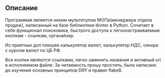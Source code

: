 ## Описание
Программая является неким мультитулом МОПа(менеджера отдела продаж), написанный на базе библиотеки tkinter в Python.
Сочитает в себе функционал поисковика, быстрого доступа к легконастраиваемым кнопкам - ссылкам, органайзер.

Из приятных доп плюшек калькулятор валют, калькулятор НДС, синхра с курсом валют по ЦБ РФ.

Все кнопки являются ссылками, легко заменить названия и активный url в исполняемом файле.
За читаемость прошу простить, было написано до изучения основных принципов DRY и правил flake8.

